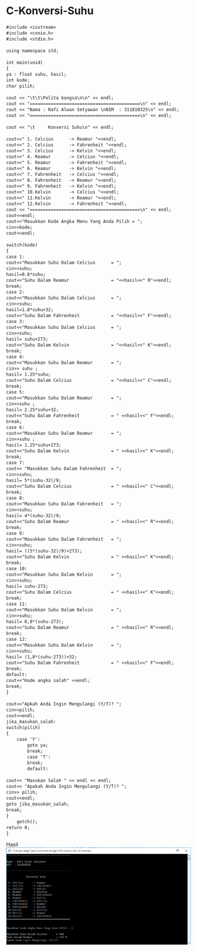 # C-Konversi-Suhu

    #include <iostream>
    #include <conio.h>
    #include <stdio.h>

    using namespace std;

    int main(void)
    {
    ya : float suhu, hasil;
    int kode;
    char pilih;

    cout << "\t\t\Pelita bangsa\n\n" << endl;
    cout << "==========================================\n" << endl;
    cout << "Nama : Rafi Alwan Setyawan \nNIM  : 311810325\n" << endl;
    cout << "==========================================\n" << endl;

    cout << "\t     Konversi Suhu\n" << endl;

    cout<<" 1. Celcius      -> Reamur "<<endl;
    cout<<" 2. Celcius      -> Fahrenheit "<<endl;
    cout<<" 3. Celcius      -> Kelvin "<<endl;
    cout<<" 4. Reamur       -> Celcius "<<endl;
    cout<<" 5. Reamur       -> Fahrenheit "<<endl;
    cout<<" 6. Reamur       -> Kelvin "<<endl;
    cout<<" 7. Fahrenheit   -> Celcius "<<endl;
    cout<<" 8. Fahrenheit   -> Reamur "<<endl;
    cout<<" 9. Fahrenheit   -> Kelvin "<<endl;
    cout<<" 10.Kelvin       -> Celcius "<<endl;
    cout<<" 11.Kelvin       -> Reamur "<<endl;
    cout<<" 12.Kelvin       -> Fahrenheit "<<endl;
    cout << "==========================================\n" << endl;
    cout<<endl;
    cout<<"Masukkan Kode Angka Menu Yang Anda Pilih = ";
    cin>>kode;
    cout<<endl;

    switch(kode)
    {
    case 1:
    cout<<"Masukkan Suhu Dalam Celcius      = ";
    cin>>suhu;
    hasil=0.8*suhu;
    cout<<"Suhu Dalam Reamur                = "<<hasil<<" R"<<endl;
    break;
    case 2:
    cout<<"Masukkan Suhu Dalam Celcius      = ";
    cin>>suhu;
    hasil=1.8*suhu+32;
    cout<<"Suhu Dalam Fahrenheit            = "<<hasil<<" F"<<endl;
    case 3:
    cout<<"Masukkan Suhu Dalam Celcius      = ";
    cin>>suhu;
    hasil= suhu+273;
    cout<<"Suhu Dalam Kelvin                = "<<hasil<<" K"<<endl;
    break;
    case 4:
    cout<<"Masukkan Suhu Dalam Reamur       = ";
    cin>> suhu ;
    hasil= 1.25*suhu;
    cout<<"Suhu Dalam Celcius               = "<<hasil<<" C"<<endl;
    break;
    case 5:
    cout<<"Masukkan Suhu Dalam Reamur       = ";
    cin>>suhu ;
    hasil= 2.25*suhu+32;
    cout<<"Suhu Dalam Fahrenheit            = " <<hasil<<" F"<<endl;
    break;
    case 6:
    cout<<"Masukkan Suhu Dalam Reamur       = ";
    cin>>suhu ;
    hasil= 1.25*suhu+273;
    cout<<"Suhu Dalam Kelvin                = " <<hasil<<" K"<<endl;
    break;
    case 7:
    cout<< "Masukkan Suhu Dalam Fahrenheit  = ";
    cin>>suhu;
    hasil= 5*(suhu-32)/9;
    cout<<"Suhu Dalam Celcius               = " <<hasil<<" C"<<endl;
    break;
    case 8:
    cout<<"Masukkan Suhu Dalam Fahrenheit   = ";
    cin>>suhu;
    hasil= 4*(suhu-32)/9;
    cout<<"Suhu Dalam Reamur                = " <<hasil<<" R"<<endl;
    break;
    case 9:
    cout<<"Masukkan Suhu Dalam Fahrenheit   = ";
    cin>>suhu;
    hasil= ((5*(suhu-32)/9)+273);
    cout<<"Suhu Dalam Kelvin                = " <<hasil<<" K"<<endl;
    break;
    case 10:
    cout<<"Masukkan Suhu Dalam Kelvin       = ";
    cin>>suhu;
    hasil= suhu-273;
    cout<<"Suhu Dalam Celcius               = " <<hasil<<" K"<<endl;
    break;
    case 11:
    cout<<"Masukkan Suhu Dalam Kelvin       = ";
    cin>>suhu;
    hasil= 0,8*(suhu-273);
    cout<<"Suhu Dalam Reamur                = " <<hasil<<" R"<<endl;
    break;
    case 12:
    cout<<"Masukkan Suhu Dalam Kelvin       = ";
    cin>>suhu;
    hasil= (1,8*(suhu-273))+32;
    cout<<"Suhu Dalam Fahrenheit            = " <<hasil<<" F"<<endl;
    break;
    default:
    cout<<"Kode angka salah" <<endl;
    break;
    }

    cout<<"Apkah Anda Ingin Mengulangi (Y/T)? ";
    cin>>pilih;
    cout<<endl;
    jika_masukan_salah:
    switch(pilih)
    {
        case 'Y':
            goto ya;
            break;
            case 'T':
            break;
            default:

    cout<< "Masukan Salah " << endl << endl;
    cout<< "Apakah Anda Ingin Mengulangi (Y/T)? ";
    cin>> pilih;
    cout<<endl;
    goto jika_masukan_salah;
    break;
    }
        getch();
    return 0;
    }
    
Hasil
![img](https://github.com/Rafflesia3/C-Konversi-Suhu/blob/master/C++%20Konversi%20Suhu.png?raw=true)
